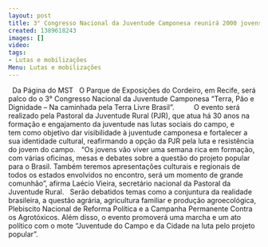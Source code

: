 ```yaml
---
layout: post
title: 3° Congresso Nacional da Juventude Camponesa reunirá 2000 jovens em RE
created: 1389618243
images: []
video: 
tags:
- Lutas e mobilizações
Menu: Lutas e mobilizações
---
```



 
Da Página do MST
 
O Parque de Exposições do Cordeiro, em Recife, será palco do o 3° Congresso Nacional da Juventude Camponesa “Terra, Pão e Dignidade – Na caminhada pela Terra Livre Brasil”. 
       
O evento será realizado pela Pastoral da Juventude Rural (PJR), que atua há 30 anos na formação e engajamento da juventude nas lutas sociais do campo, e tem como objetivo dar visibilidade à juventude camponesa e fortalecer a sua identidade cultural, reafirmando a opção da PJR pela luta e resistência do jovem do campo.
 
“Os jovens vão viver uma semana rica em formação, com várias oficinas, mesas e debates sobre a questão do projeto popular para o Brasil. Também teremos apresentações culturais e regionais de todos os estados envolvidos no encontro, será um momento de grande comunhão”, afirma Laécio Vieira, secretário nacional da Pastoral da Juventude Rural.
 
Serão debatidos temas como a conjuntura da realidade brasileira, a questão agrária, agricultura familiar e produção agroecológica, Plebiscito Nacional de Reforma Política e a Campanha Permanente Contra os Agrotóxicos. Além disso, o evento promoverá uma marcha e um ato político com o mote “Juventude do Campo e da Cidade na luta pelo projeto popular”.
 
 
 
